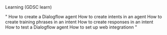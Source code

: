 Learning (GDSC learn)

" How to create a Dialogflow agent
How to create intents in an agent
How to create training phrases in an intent
How to create responses in an intent
How to test a Dialogflow agent
How to set up web integrationn "